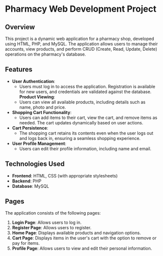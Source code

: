 # Pharmacy Web Development Project

## Overview
This project is a dynamic web application for a pharmacy shop, developed using HTML, PHP, and MySQL. The application allows users to manage their accounts, view products, and perform CRUD (Create, Read, Update, Delete) operations on the pharmacy's database. 

## Features
- **User Authentication**: 
  - Users must log in to access the application. Registration is available for new users, and credentials are validated against the database.
**Product Viewing**:
  - Users can view all available products, including details such as name, photo and price.
- **Shopping Cart Functionality**: 
  - Users can add items to their cart, view the cart, and remove items as needed. The cart updates dynamically based on user actions.
- **Cart Persistence**:
  - The shopping cart retains its contents even when the user logs out and logs back in, ensuring a seamless shopping experience.
- **User Profile Management**: 
  - Users can edit their profile information, including name and email.
  
## Technologies Used
- **Frontend**: HTML, CSS (with appropriate stylesheets)
- **Backend**: PHP
- **Database**: MySQL

## Pages
The application consists of the following pages:
1. **Login Page**: Allows users to log in.
2. **Register Page**: Allows users to register.
3. **Home Page**: Displays available products and navigation options.
4. **Cart Page**: Displays items in the user's cart with the option to remove or pay for items.
5. **Profile Page**: Allows users to view and edit their personal information.

